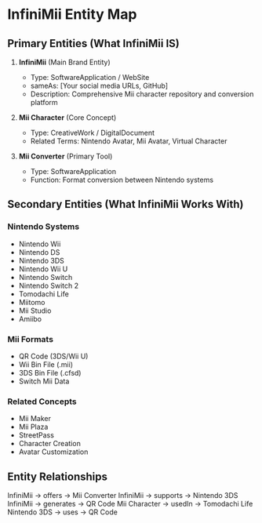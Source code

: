 # InfiniMii Entity Map

## Primary Entities (What InfiniMii IS)
1. **InfiniMii** (Main Brand Entity)
   - Type: SoftwareApplication / WebSite
   - sameAs: [Your social media URLs, GitHub]
   - Description: Comprehensive Mii character repository and conversion platform

2. **Mii Character** (Core Concept)
   - Type: CreativeWork / DigitalDocument
   - Related Terms: Nintendo Avatar, Mii Avatar, Virtual Character

3. **Mii Converter** (Primary Tool)
   - Type: SoftwareApplication
   - Function: Format conversion between Nintendo systems

## Secondary Entities (What InfiniMii Works With)
### Nintendo Systems
- Nintendo Wii
- Nintendo DS
- Nintendo 3DS
- Nintendo Wii U
- Nintendo Switch
- Nintendo Switch 2
- Tomodachi Life
- Miitomo
- Mii Studio
- Amiibo

### Mii Formats
- QR Code (3DS/Wii U)
- Wii Bin File (.mii)
- 3DS Bin File (.cfsd)
- Switch Mii Data

### Related Concepts
- Mii Maker
- Mii Plaza
- StreetPass
- Character Creation
- Avatar Customization

## Entity Relationships
InfiniMii → offers → Mii Converter
InfiniMii → supports → Nintendo 3DS
InfiniMii → generates → QR Code
Mii Character → usedIn → Tomodachi Life
Nintendo 3DS → uses → QR Code